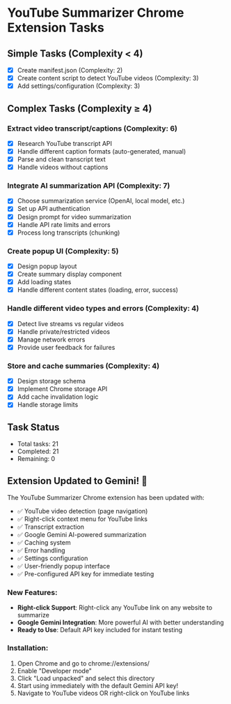 # YouTube Summarizer Chrome Extension Tasks

## Simple Tasks (Complexity < 4)
- [x] Create manifest.json (Complexity: 2)
- [x] Create content script to detect YouTube videos (Complexity: 3)
- [x] Add settings/configuration (Complexity: 3)

## Complex Tasks (Complexity ≥ 4)

### Extract video transcript/captions (Complexity: 6)
- [x] Research YouTube transcript API
- [x] Handle different caption formats (auto-generated, manual)
- [x] Parse and clean transcript text
- [x] Handle videos without captions

### Integrate AI summarization API (Complexity: 7)
- [x] Choose summarization service (OpenAI, local model, etc.)
- [x] Set up API authentication
- [x] Design prompt for video summarization
- [x] Handle API rate limits and errors
- [x] Process long transcripts (chunking)

### Create popup UI (Complexity: 5)
- [x] Design popup layout
- [x] Create summary display component
- [x] Add loading states
- [x] Handle different content states (loading, error, success)

### Handle different video types and errors (Complexity: 4)
- [x] Detect live streams vs regular videos
- [x] Handle private/restricted videos
- [x] Manage network errors
- [x] Provide user feedback for failures

### Store and cache summaries (Complexity: 4)
- [x] Design storage schema
- [x] Implement Chrome storage API
- [x] Add cache invalidation logic
- [x] Handle storage limits

## Task Status
- Total tasks: 21
- Completed: 21
- Remaining: 0

## Extension Updated to Gemini! 🎉

The YouTube Summarizer Chrome extension has been updated with:
- ✅ YouTube video detection (page navigation)
- ✅ Right-click context menu for YouTube links
- ✅ Transcript extraction 
- ✅ Google Gemini AI-powered summarization
- ✅ Caching system
- ✅ Error handling
- ✅ Settings configuration
- ✅ User-friendly popup interface
- ✅ Pre-configured API key for immediate testing

### New Features:
- **Right-click Support**: Right-click any YouTube link on any website to summarize
- **Google Gemini Integration**: More powerful AI with better understanding
- **Ready to Use**: Default API key included for instant testing

### Installation:
1. Open Chrome and go to chrome://extensions/
2. Enable "Developer mode"
3. Click "Load unpacked" and select this directory
4. Start using immediately with the default Gemini API key!
5. Navigate to YouTube videos OR right-click on YouTube links